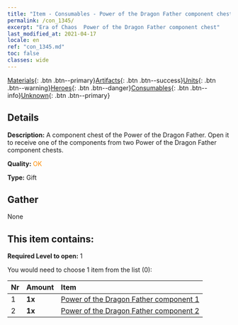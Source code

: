 ```yaml
---
title: "Item - Consumables - Power of the Dragon Father component chest"
permalink: /con_1345/
excerpt: "Era of Chaos  Power of the Dragon Father component chest"
last_modified_at: 2021-04-17
locale: en
ref: "con_1345.md"
toc: false
classes: wide
---
```

 [Materials](/Items/){: .btn .btn--primary}[Artifacts](/Items/Artifacts/){: .btn .btn--success}[Units](/Items/Units/){: .btn .btn--warning}[Heroes](/Items/Heroes/){: .btn .btn--danger}[Consumables](/Items/Consumables/){: .btn .btn--info}[Unknown](/Items/Unknown/){: .btn .btn--primary}

## Details
 **Description:** A component chest of the Power of the Dragon Father. Open it to receive one of the components from two Power of the Dragon Father component chests.

 **Quality:** <span style="color: #FF8C00">OK</span>

 **Type:** Gift

## Gather

  None

## This item contains:

 **Required Level to open:** 1

 You would need to choose 1 item from the list (0):

  | Nr | Amount |     Item    |
  |:---|:-------|:------------|
  | 1 |  **1x** | [Power of the Dragon Father component 1](/Items/con_1346/) |  | 
  | 2 |  **1x** | [Power of the Dragon Father component 2](/Items/con_1347/) |  | 
